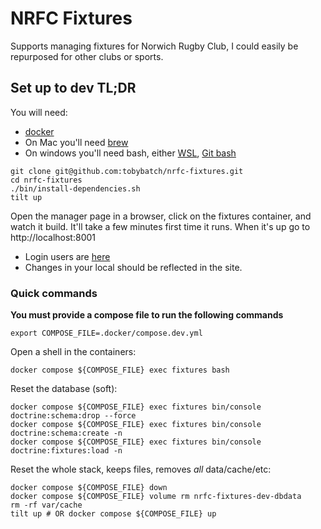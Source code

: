 # NRFC Fixtures

Supports managing fixtures for Norwich Rugby Club, I could easily be repurposed for other clubs or sports.

## Set up to dev TL;DR

You will need:

 * [docker](https://docs.docker.com/get-started/introduction/get-docker-desktop/)
 * On Mac you'll need [brew](https://brew.sh/)
 * On windows you'll need bash, either [WSL](https://learn.microsoft.com/en-us/windows/wsl/install), [Git bash](https://git-scm.com/downloads)

```shell
git clone git@github.com:tobybatch/nrfc-fixtures.git
cd nrfc-fixtures
./bin/install-dependencies.sh
tilt up
```

Open the manager page in a browser, click on the fixtures container, and watch it build. It'll take a few minutes first time it runs. When it's up go to http://localhost:8001

 * Login users are [here](https://github.com/tobybatch/nrfc-fixtures/blob/main/src/DataFixtures/Users.php)
 * Changes in your local should be reflected in the site.

### Quick commands

**You must provide a compose file to run the following commands**

```shell
export COMPOSE_FILE=.docker/compose.dev.yml
```

Open a shell in the containers:

```shell
docker compose ${COMPOSE_FILE} exec fixtures bash
```

Reset the database (soft):

```shell
docker compose ${COMPOSE_FILE} exec fixtures bin/console doctrine:schema:drop --force
docker compose ${COMPOSE_FILE} exec fixtures bin/console doctrine:schema:create -n
docker compose ${COMPOSE_FILE} exec fixtures bin/console doctrine:fixtures:load -n
```

Reset the whole stack, keeps files, removes _all_ data/cache/etc:

```shell
docker compose ${COMPOSE_FILE} down
docker compose ${COMPOSE_FILE} volume rm nrfc-fixtures-dev-dbdata
rm -rf var/cache
tilt up # OR docker compose ${COMPOSE_FILE} up
```

